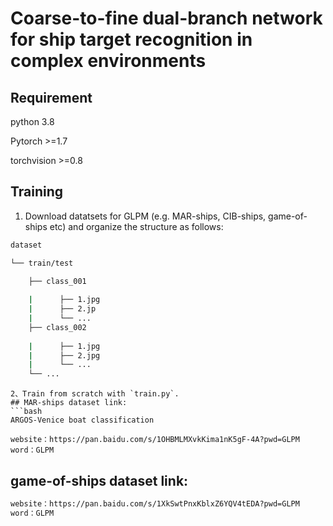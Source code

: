 # Coarse-to-fine dual-branch network for ship target recognition in complex environments

## Requirement
python 3.8

Pytorch >=1.7

torchvision >=0.8

## Training

1. Download datatsets for GLPM (e.g. MAR-ships, CIB-ships, game-of-ships etc) and organize the structure as follows:
```bash
dataset

└── train/test

    ├── class_001
    
    |      ├── 1.jpg    
    |      ├── 2.jp
    |      └── ...    
    ├── class_002
    
    |      ├── 1.jpg
    |      ├── 2.jpg
    |      └── ...
    └── ...
```
```
2、Train from scratch with `train.py`.
## MAR-ships dataset link:
```bash
ARGOS-Venice boat classification

website：https://pan.baidu.com/s/1OHBMLMXvkKima1nK5gF-4A?pwd=GLPM 
word：GLPM 
```
## game-of-ships dataset link:
```bash
website：https://pan.baidu.com/s/1XkSwtPnxKblxZ6YQV4tEDA?pwd=GLPM 
word：GLPM 
```
